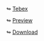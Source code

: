 ↬ [Tebex ](https://marlox.tebex.io/)

↬ [Preview](https://www.youtube.com/watch?v=JXv8ilN2d3M)

↬ [Download](https://keymaster.fivem.net/asset-grants)

